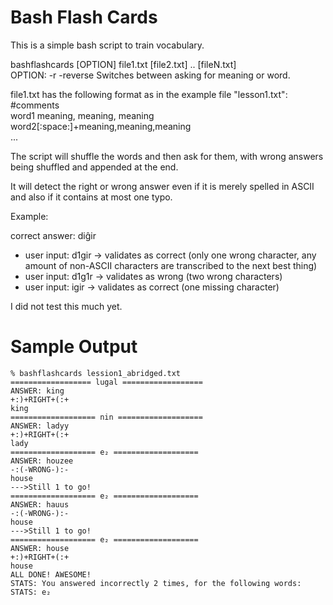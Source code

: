 Bash Flash Cards
================

This is a simple bash script to train vocabulary.

bashflashcards [OPTION] file1.txt [file2.txt] .. [fileN.txt]  
OPTION: -r -reverse		Switches between asking for meaning or word.  

file1.txt has the following format as in the example file "lesson1.txt":  
#comments  
word1	meaning, meaning, meaning  
word2[:space:]+meaning,meaning,meaning  
...  

The script will shuffle the words and then ask for them, with wrong answers being shuffled and appended at the end.  

It will detect the right or wrong answer even if it is merely spelled in ASCII and also if it contains at most one typo.  

Example:   

correct answer: diĝir  
* user input: d1gir -> validates as correct (only one wrong character, any amount of non-ASCII characters are transcribed to the next best thing)  
* user input: d1g1r -> validates as wrong (two wrong characters)  
* user input: igir -> validates as correct (one missing character)  


I did not test this much yet.

Sample Output
=============
	% bashflashcards lession1_abridged.txt
	================== lugal ==================
	ANSWER: king
	+:)+RIGHT+(:+
	king
	=================== nin ===================
	ANSWER: ladyy
	+:)+RIGHT+(:+
	lady
	=================== e₂ ===================
	ANSWER: houzee
	-:(-WRONG-):-
	house
	--->Still 1 to go!
	=================== e₂ ===================
	ANSWER: hauus
	-:(-WRONG-):-
	house
	--->Still 1 to go!
	=================== e₂ ===================
	ANSWER: house
	+:)+RIGHT+(:+
	house
	ALL DONE! AWESOME!
	STATS: You answered incorrectly 2 times, for the following words:
	STATS: e₂ 


